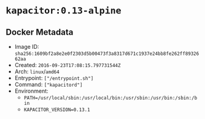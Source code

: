# `kapacitor:0.13-alpine`

## Docker Metadata

- Image ID: `sha256:1609bf2a8e2e0f2303d5b00473f3a8317d671c1937e24bb8fe262ff8932662aa`
- Created: `2016-09-23T17:08:15.797731544Z`
- Arch: `linux`/`amd64`
- Entrypoint: `["/entrypoint.sh"]`
- Command: `["kapacitord"]`
- Environment:
  - `PATH=/usr/local/sbin:/usr/local/bin:/usr/sbin:/usr/bin:/sbin:/bin`
  - `KAPACITOR_VERSION=0.13.1`
